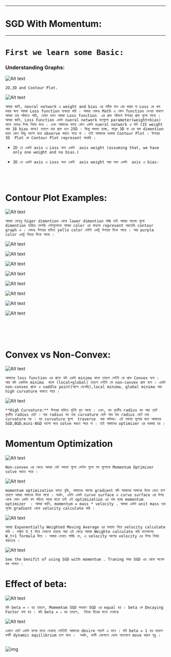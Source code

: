 
---

# SGD With Momentum:

---

# `First we learn some Basic: `

### Understanding Graphs:

![Alt text](image-178.png)

`2D,3D and Contour Plot.`

![Alt text](image-179.png)

`আমরা জানি, neural network এ weight and bias এর সঠিক মান বের করার বা Loss কে কম করার জন্য আমরা Loss function ব্যবহার করি । আমরা যেমনঃ Math এ কোন function দেওয়া থাকলে আমরা তার আঁকতে পারি, তেমন ভাবে আমরা Loss function  এর গ্রাফ আঁকলে উপরের গ্রাফ গুলো পাবো । আমরা জানি, Loss Function একটা nueral network যতগুলো parameter(weight+bias) থাকে তাদের উপর নির্ভর করে । এখন আমাদের কাছে কোন একটা nueral network এ যদি (15 weight  আর 10 bias থাকে) তাহলে তার গ্রাফ হবে 25D । কিন্তু সমস্যা হচ্ছে, মানুষ 3D বা এর কম dimention ছাড়া কোন কিছু ভালো করে observe করতে পারে না । তাই আমাদের দরকার Contour Plot । উপরের 3D  Plot কে Contour Plot represent করেছি । `

- `2D তে একটা axis এ Loss অন্য একটা  axis weight (assuming that, we have only one weight and no bias.)`

- `3D তে একটা axis এ Loss অন্য একটা  axis weight আর অন্য একটা  axis এ bias। `

<br> <br>
# Contour Plot Examples:

![Alt text](image-182.png)

` আমরা যেহেতু higer dimention থেকে lower dimention যচ্ছি তাই আমরা অনেক গুলো dimention হারিয়ে ফেলছি সেইগুলোকে আমরা color এর মাধ্যমে represent করতেছি contour graph এ । যেমনঃ উপরের ছবিতে yello color যেইটা একটু উপরের দিকে আছে । আর purple color একটু নিচের দিকে আছে ।  `

![Alt text](image-183.png)


![Alt text](image-184.png)


![Alt text](image-185.png)


![Alt text](image-186.png)


![Alt text](image-187.png)


![Alt text](image-188.png)


![Alt text](image-189.png)


![Alt text](image-190.png)



<br> <br> <br>


# Convex vs Non-Convex:

![Alt text](image-180.png)

`আমাদের loss function এর গ্রাফে যদি একটা minima থাকে তাহলে সেইটা কে গ্রাফ Convex বলে । আর যদি একাধিক minima  থাকে (local+global) তাহলে সেইটা কে non-convex গ্রাফ বলে । একটা non-convex গ্রাফে এ saddle point(আগে দেখেছি),local minima, global minima আর high curvature থাকতে পারে । `

![Alt text](image-181.png)

`**High Curvature:** উপরের ছবিতে দুইটা বৃত্ত আছে । এখন, বড় বৃত্তটির radius বড় আর ছোট বৃত্তটির radius ছোট । যার radius বড় তার curvature ছোট আর যার radius ছোট তার curvature বড় । বড় curvature গুলো  traverse  করা কষ্টকর। এই সমস্যা গুলোর জন্য আমাদের SGD,BGD,mini-BGD ভালো করে solve করতে পারে না । তাই আমাদের optimizer এর দরকার হয় । `

# Momentum Optimization

![Alt text](image-192.png)

`Non-convex এর ক্ষেত্রে আমরা যেই সমস্যা গুলো ফেইস গুলো সব গুলোকে Momentum Optimizer solve করতে পারে । `


![Alt text](image-193.png)

`momentum optimization বলতে বুঝি, আমাদের আগের gradient যদি আমাদের সামনের দিকে যেতে বলে তাহলে আমরা সামনের দিকে যাবো । অর্থাৎ, এইটা একটা curve surface এ curve surface এর উপর থেকে কোন একটা বল গড়িয়ে পড়ার মতো তাই এই optimization এর নাম হচ্ছে momentum optimizer  । আমরা জানি, momentum = mass * velocity . আমরা একটা unit mass ধরে পূর্বের gradient থেকে velocity calculate করি । `

![Alt text](image-195.png)

`আমরা Exponentially Weighted Moving Average এর সাহায্য নিয়ে velocity calculate করি । ফর্মুলা V_t দিয়ে দেখানো হয়েছে আর এই ক্ষেত্রে আমরা Weighte calculate করি ডানপাশের W_t+1 formula দিয়ে । আমরা দেখতে পাচ্ছি যে, এ velocity আগের velocity এর উপর নির্ভর করতেছে ।`

![Alt text](image-196.png)

`See the benifit of using SGD with momentum . Traning সময় SGD এর থেকে অনেক কম লাগবে ।  `


# Effect of beta:

![Alt text](image-197.png)

`যদি beta = ০ হয় তাহলে, Momemtum SGD সাধারণ SGD এর equal হয় । beta কে Decaying Factor বলা হয় । যদি beta = ১ হয় তাহলে,  নিচের চিত্রের মতো দেখাবেঃ `

![Alt text](image-198.png)

`এখানে ছোট একটা বলের মতো দেখাছে সেইটাই আমাদের desire পয়েন্ট এ যাবে । যদি beta = 1 হয় তাহলে বলটি dynamic equilibrium চলে যাবে ।  অর্থাৎ, বলটি একপাশে থেকে অন্যপাশে move করবে শুধু । `

<img scr="https://miro.medium.com/v2/resize:fit:800/1*Nb39bHHUWGXqgisr2WcLGQ.gif" >

![img](https://miro.medium.com/v2/resize:fit:800/1*Nb39bHHUWGXqgisr2WcLGQ.gif)



